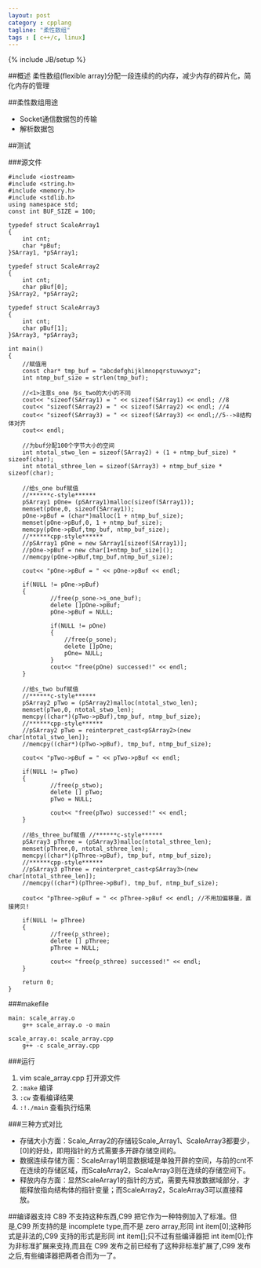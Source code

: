 ```yaml
---
layout: post
category : cpplang 
tagline: "柔性数组"
tags : [ c++/c, linux]
---
```

{% include JB/setup %}

##概述
  柔性数组(flexible array)分配一段连续的的内存，减少内存的碎片化，简化内存的管理

##柔性数组用途 
* Socket通信数据包的传输
* 解析数据包

##测试

###源文件

    #include <iostream>
    #include <string.h>
    #include <memory.h>
    #include <stdlib.h>
    using namespace std;
    const int BUF_SIZE = 100;

    typedef struct ScaleArray1
    {
        int cnt;
        char *pBuf;
    }SArray1, *pSArray1;

    typedef struct ScaleArray2
    {
        int cnt;
        char pBuf[0];
    }SArray2, *pSArray2;

    typedef struct ScaleArray3
    {
        int cnt;
        char pBuf[1];
    }SArray3, *pSArray3;

    int main()
    {
        //赋值用
        const char* tmp_buf = "abcdefghijklmnopqrstuvwxyz";
        int ntmp_buf_size = strlen(tmp_buf);
        
        //<1>注意s_one 与s_two的大小的不同
        cout<< "sizeof(SArray1) = " << sizeof(SArray1) << endl; //8
        cout<< "sizeof(SArray2) = " << sizeof(SArray2) << endl; //4
        cout<< "sizeof(SArray3) = " << sizeof(SArray3) << endl;//5-->8结构体对齐
        cout<< endl;
        
        //为buf分配100个字节大小的空间
        int ntotal_stwo_len = sizeof(SArray2) + (1 + ntmp_buf_size) * sizeof(char);
        int ntotal_sthree_len = sizeof(SArray3) + ntmp_buf_size * sizeof(char);
        
        //给s_one buf赋值
        //******c-style******
        pSArray1 pOne= (pSArray1)malloc(sizeof(SArray1));
        memset(pOne,0, sizeof(SArray1));
        pOne->pBuf = (char*)malloc(1 + ntmp_buf_size);
        memset(pOne->pBuf,0, 1 + ntmp_buf_size);
        memcpy(pOne->pBuf,tmp_buf, ntmp_buf_size);
        //******cpp-style******
        //pSArray1 pOne = new SArray1[sizeof(SArray1)];
        //pOne->pBuf = new char[1+ntmp_buf_size]();
        //memcpy(pOne->pBuf,tmp_buf,ntmp_buf_size);
        
        cout<< "pOne->pBuf = " << pOne->pBuf << endl;

        if(NULL != pOne->pBuf)
        {
                //free(p_sone->s_one_buf);
                delete []pOne->pBuf;
                pOne->pBuf = NULL;
        
                if(NULL != pOne)
                {
                    //free(p_sone);
                    delete []pOne;
                    pOne= NULL;
                }
                cout<< "free(pOne) successed!" << endl;
        }
        
        //给s_two buf赋值
        //******c-style******
        pSArray2 pTwo = (pSArray2)malloc(ntotal_stwo_len);
        memset(pTwo,0, ntotal_stwo_len);
        memcpy((char*)(pTwo->pBuf),tmp_buf, ntmp_buf_size);  
        //******cpp-style******
        //pSArray2 pTwo = reinterpret_cast<pSArray2>(new char[ntotal_stwo_len]);
        //memcpy((char*)(pTwo->pBuf), tmp_buf, ntmp_buf_size);

        cout<< "pTwo->pBuf = " << pTwo->pBuf << endl;

        if(NULL != pTwo)
        {
                //free(p_stwo);
                delete [] pTwo;
                pTwo = NULL;
        
                cout<< "free(pTwo) successed!" << endl;
        }
        
        //给s_three_buf赋值 //******c-style******
        pSArray3 pThree = (pSArray3)malloc(ntotal_sthree_len);
        memset(pThree,0, ntotal_sthree_len);
        memcpy((char*)(pThree->pBuf), tmp_buf, ntmp_buf_size);
        //******cpp-style******
        //pSArray3 pThree = reinterpret_cast<pSArray3>(new char[ntotal_sthree_len]);
        //memcpy((char*)(pThree->pBuf), tmp_buf, ntmp_buf_size);
        
        cout<< "pThree->pBuf = " << pThree->pBuf << endl; //不用加偏移量，直接拷贝!
        
        if(NULL != pThree)
        {
                //free(p_sthree);
                delete [] pThree; 
                pThree = NULL;
        
                cout<< "free(p_sthree) successed!" << endl;
        }
        
        return 0;
    }

###makefile

   	main: scale_array.o
		g++ scale_array.o -o main

	scale_array.o: scale_array.cpp 
		g++ -c scale_array.cpp

###运行

1. vim scale_array.cpp 打开源文件
2. `:make` 编译
3. `:cw` 查看编译结果
4. `:!./main` 查看执行结果

###三种方式对比

* 存储大小方面：Scale_Array2的存储较Scale_Array1、ScaleArray3都要少，[0]的好处，即用指针的方式需要多开辟存储空间的。
* 数据连续存储方面：ScaleArray1明显数据域是单独开辟的空间，与前的cnt不在连续的存储区域，而ScaleArray2，ScaleArray3则在连续的存储空间下。
* 释放内存方面：显然ScaleArray1的指针的方式，需要先释放数据域部分，才能释放指向结构体的指针变量；而ScaleArray2，ScaleArray3可以直接释放。

##编译器支持
C89 不支持这种东西,C99 把它作为一种特例加入了标准。但是,C99 所支持的是 incomplete type,而不是 zero array,形同 int
item[0];这种形式是非法的,C99 支持的形式是形同 int item[];只不过有些编译器把 int item[0];作为非标准扩展来支持,而且在
C99 发布之前已经有了这种非标准扩展了,C99 发布之后,有些编译器把两者合而为一了。


